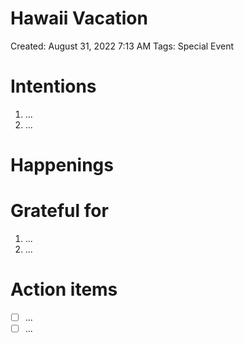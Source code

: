 # Hawaii Vacation

Created: August 31, 2022 7:13 AM
Tags: Special Event

# Intentions

1. ...
2. ...

# Happenings

# Grateful for

1. ...
2. ...

# Action items

- [ ]  ...
- [ ]  ...
